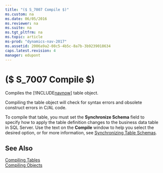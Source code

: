 ```yaml
---
title: "($ S_7007 Compile $)"
ms.custom: na
ms.date: 06/05/2016
ms.reviewer: na
ms.suite: na
ms.tgt_pltfrm: na
ms.topic: article
ms-prod: "dynamics-nav-2017"
ms.assetid: 2006a9a2-08c5-4b5c-8a7b-3b9239018634
caps.latest.revision: 4
manager: edupont
---
```

# ($ S_7007 Compile $)
Compiles the [!INCLUDE[navnow](../includes/navnow_md.md)] table object.  

 Compiling the table object will check for syntax errors and obsolete construct errors in C\/AL code.  

 To compile that table, you must set the **Synchronize Schema** field to specify how to apply the table definition changes to the business data table in SQL Server. Use the text on the **Compile** window to help you select the desired option, or for more information, see [Synchronizing Table Schemas](../Synchronizing-Table-Schemas.md).  

## See Also  
 [Compiling Tables](../Compiling-Tables.md)   
 [Compiling Objects](../Compiling-Objects.md)
